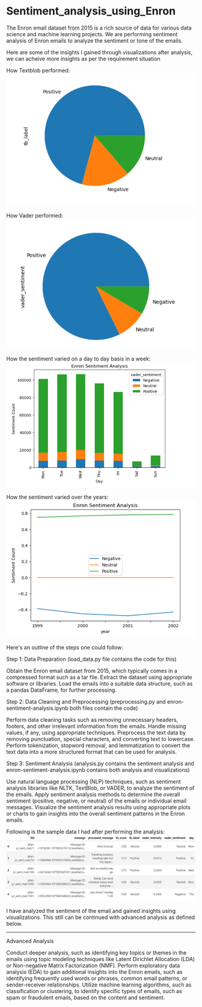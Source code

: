 # Sentiment_analysis_using_Enron
The Enron email dataset from 2015 is a rich source of data for various data science and machine learning projects. We are performing sentiment analysis of Enron emails to analyze the sentiment or tone of the emails.

Here are some of the insights I gained through visualizations after analysis, we can acheive more insights as per the requirement
situation

How Textblob performed:
![Textblob Analysis](textblob_analysis.png)

How Vader performed:
![Vader Analysis](vader_analysis.png)

How the sentiment varied on a day to day basis in a week:
![Day to day analysis](day_basis_analysis.png)

How the sentiment varied over the years:
![Yearly analysis](year_basis_analysis.png)

Here's an outline of the steps one could follow:

Step 1: Data Preparation (load_data.py file contains the code for this)

Obtain the Enron email dataset from 2015, which typically comes in a compressed format such as a tar file.
Extract the dataset using appropriate software or libraries.
Load the emails into a suitable data structure, such as a pandas DataFrame, for further processing.

Step 2: Data Cleaning and Preprocessing (preprocessing.py and enron-sentiment-analysis.ipynb both files contain the code)

Perform data cleaning tasks such as removing unnecessary headers, footers, and other irrelevant information from the emails.
Handle missing values, if any, using appropriate techniques.
Preprocess the text data by removing punctuation, special characters, and converting text to lowercase.
Perform tokenization, stopword removal, and lemmatization to convert the text data into a more structured format that can be
used for analysis.

Step 3: Sentiment Analysis (analysis.py contains the sentiment analysis and enron-sentiment-analysis.ipynb contains both
analysis and visualizations)

Use natural language processing (NLP) techniques, such as sentiment analysis libraries like NLTK, TextBlob, or VADER, to
analyze the sentiment of the emails.
Apply sentiment analysis methods to determine the overall sentiment (positive, negative, or neutral) of the emails or
individual email messages.
Visualize the sentiment analysis results using appropriate plots or charts to gain insights into the overall sentiment
patterns in the Enron emails.

Following is the sample data I had after performing the analysis:
![Sample data](sample_data_after_analysis.png)

I have analyzed the sentiment of the email and gained insights using visualizations. This still can be continued with advanced
analysis as defined below.
****************************************************************************************************************************
Advanced Analysis

Conduct deeper analysis, such as identifying key topics or themes in the emails using topic modeling techniques like
Latent Dirichlet Allocation (LDA) or Non-negative Matrix Factorization (NMF).
Perform exploratory data analysis (EDA) to gain additional insights into the Enron emails, such as identifying frequently
used words or phrases, common email patterns, or sender-receiver relationships.
Utilize machine learning algorithms, such as classification or clustering, to identify specific types of emails, such as
spam or fraudulent emails, based on the content and sentiment.

